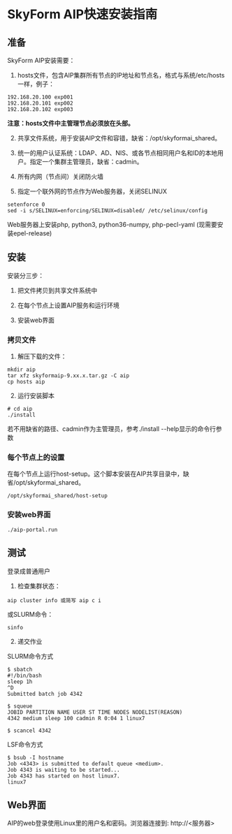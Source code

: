 # SkyForm AIP快速安装指南

## 准备

SkyForm AIP安装需要：

1.  hosts文件，包含AIP集群所有节点的IP地址和节点名，格式与系统/etc/hosts一样，例子：

```
192.168.20.100 exp001  
192.168.20.101 exp002
192.168.20.102 exp003
```

**注意：hosts文件中主管理节点必须放在头部。**

2.  共享文件系统，用于安装AIP文件和容错，缺省：/opt/skyformai_shared。

3.  统一的用户认证系统：LDAP、AD、NIS、或各节点相同用户名和ID的本地用户。指定一个集群主管理员，缺省：cadmin。

4.  所有内网（节点间）关闭防火墙

5.  指定一个联外网的节点作为Web服务器，关闭SELINUX

```
setenforce 0
sed -i s/SELINUX=enforcing/SELINUX=disabled/ /etc/selinux/config
```

Web服务器上安装php, python3, python36-numpy, php-pecl-yaml (现需要安装epel-release)

## 安装

安装分三步：

1.  把文件拷贝到共享文件系统中

2.  在每个节点上设置AIP服务和运行环境

3.  安装web界面

### 拷贝文件

1.  解压下载的文件：

```
mkdir aip
tar xfz skyformaip-9.xx.x.tar.gz -C aip
cp hosts aip
```

2.  运行安装脚本

```
# cd aip
./install
```
若不用缺省的路径、cadmin作为主管理员，参考./install --help显示的命令行参数

### 每个节点上的设置

在每个节点上运行host-setup。这个脚本安装在AIP共享目录中，缺省/opt/skyformai_shared。

```
/opt/skyformai_shared/host-setup
```

### 安装web界面

```
./aip-portal.run
```

## 测试

登录成普通用户

1)  检查集群状态：

```
aip cluster info 或简写 aip c i
```

或SLURM命令：

```
sinfo
```

2)  递交作业

SLURM命令方式

```
$ sbatch  
#!/bin/bash  
sleep 1h  
^D
Submitted batch job 4342

$ squeue
JOBID PARTITION NAME USER ST TIME NODES NODELIST(REASON)
4342 medium sleep 100 cadmin R 0:04 1 linux7

$ scancel 4342
```

LSF命令方式

```
$ bsub -I hostname
Job <4343> is submitted to default queue <medium>.
Job 4343 is waiting to be started...
Job 4343 has started on host linux7.
linux7
```

## Web界面

AIP的web登录使用Linux里的用户名和密码。浏览器连接到: http://\<服务器\>
